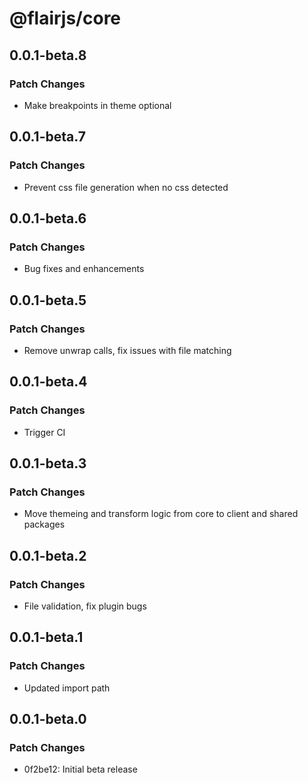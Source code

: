 # @flairjs/core

## 0.0.1-beta.8

### Patch Changes

- Make breakpoints in theme optional

## 0.0.1-beta.7

### Patch Changes

- Prevent css file generation when no css detected

## 0.0.1-beta.6

### Patch Changes

- Bug fixes and enhancements

## 0.0.1-beta.5

### Patch Changes

- Remove unwrap calls, fix issues with file matching

## 0.0.1-beta.4

### Patch Changes

- Trigger CI

## 0.0.1-beta.3

### Patch Changes

- Move themeing and transform logic from core to client and shared packages

## 0.0.1-beta.2

### Patch Changes

- File validation, fix plugin bugs

## 0.0.1-beta.1

### Patch Changes

- Updated import path

## 0.0.1-beta.0

### Patch Changes

- 0f2be12: Initial beta release
